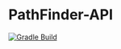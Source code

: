# PathFinder-API
[![Gradle Build](https://github.com/JWeinelt/PathFinder-API/actions/workflows/gradle.yml/badge.svg)](https://github.com/JWeinelt/PathFinder-API/actions/workflows/gradle.yml)

